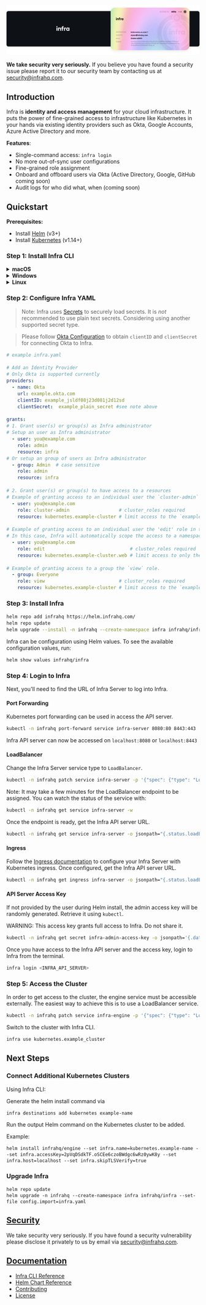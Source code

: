 <p align="center">
  <img src="./docs/images/InfraGithub.png" />
</p>

**We take security very seriously.** If you believe you have found a security issue please report it to our security team by contacting us at security@infrahq.com.

## Introduction

Infra is **identity and access management** for your cloud infrastructure. It puts the power of fine-grained access to infrastructure like Kubernetes in your hands via existing identity providers such as Okta, Google Accounts, Azure Active Directory and more.

**Features**:
* Single-command access: `infra login`
* No more out-of-sync user configurations
* Fine-grained role assignment
* Onboard and offboard users via Okta (Active Directory, Google, GitHub coming soon)
* Audit logs for who did what, when (coming soon)

## Quickstart

**Prerequisites:**
* Install [Helm](https://helm.sh/) (v3+)
* Install [Kubernetes](https://kubernetes.io/) (v1.14+)

### Step 1: Install Infra CLI

<details>
  <summary><strong>macOS</strong></summary>

  ```bash
  brew install infrahq/tap/infra
  ```

</details>

<details>
  <summary><strong>Windows</strong></summary>

  ```powershell
  scoop bucket add infrahq https://github.com/infrahq/scoop.git
  scoop install infra
  ```

</details>

<details>
  <summary><strong>Linux</strong></summary>

  ```bash
  # Ubuntu & Debian
  sudo echo 'deb [trusted=yes] https://apt.fury.io/infrahq/ /' >/etc/apt/sources.list.d/infrahq.list
  sudo apt update
  sudo apt install infra
  ```

  ```bash
  # Fedora & Red Hat Enterprise Linux
  sudo dnf config-manager --add-repo https://yum.fury.io/infrahq/
  sudo dnf install infra
  ```

</details>

### Step 2: Configure Infra YAML

> Note: Infra uses [Secrets](./docs/secrets.md) to securely load secrets.
> It is _not_ recommended to use plain text secrets. Considering using another supported secret type.

> Please follow [Okta Configuration](./docs/providers/okta.md) to obtain `clientID` and `clientSecret` for connecting Okta to Infra.

```yaml
# example infra.yaml

# Add an Identity Provider
# Only Okta is supported currently
providers:
  - name: Okta
    url: example.okta.com
    clientID: example_jsldf08j23d081j2d12sd
    clientSecret:  example_plain_secret #see note above

grants:
# 1. Grant user(s) or group(s) as Infra administrator
# Setup an user as Infra administrator
  - user: you@example.com
    role: admin
    resource: infra
# Or setup an group of users as Infra administrator
  - group: Admin  # case sensitive
    role: admin
    resource: infra

# 2. Grant user(s) or group(s) to have access to a resources
# Example of granting access to an individual user the `cluster-admin` role. The name is specified when installing Infra Engine.
  - user: you@example.com
    role: cluster-admin                  # cluster_roles required
    resource: kubernetes.example-cluster # limit access to the `example-cluster` Kubernetes cluster

# Example of granting access to an individual user the 'edit' role in the `web` namespace.
# In this case, Infra will automatically scope the access to a namespace.
  - user: you@example.com
    role: edit                               # cluster_roles required
    resource: kubernetes.example-cluster.web # limit access to only the `web` namespace in the `example-cluster` Kubernetes cluster

# Example of granting access to a group the `view` role.
  - group: Everyone
    role: view                           # cluster_roles required
    resource: kubernetes.example-cluster # limit access to the `example-cluster` Kubernetes cluster
```

### Step 3: Install Infra

```bash
helm repo add infrahq https://helm.infrahq.com/
helm repo update
helm upgrade --install -n infrahq --create-namespace infra infrahq/infra --set-file config.import=infra.yaml
```

Infra can be configuration using Helm values. To see the available configuration values, run:

```bash
helm show values infrahq/infra
```

### Step 4: Login to Infra

Next, you'll need to find the URL of Infra Server to log into Infra.

#### Port Forwarding

Kubernetes port forwarding can be used in access the API server.

```bash
kubectl -n infrahq port-forward service infra-server 8080:80 8443:443
```

Infra API server can now be accessed on `localhost:8080` or `localhost:8443`

#### LoadBalancer

Change the Infra Server service type to `LoadBalancer`.

```bash
kubectl -n infrahq patch service infra-server -p '{"spec": {"type": "LoadBalancer"}}'
```

Note: It may take a few minutes for the LoadBalancer endpoint to be assigned. You can watch the status of the service with:

```bash
kubectl -n infrahq get service infra-server -w
```

Once the endpoint is ready, get the Infra API server URL.

```bash
kubectl -n infrahq get service infra-server -o jsonpath="{.status.loadBalancer.ingress[*]['ip', 'hostname']}"
```

#### Ingress

Follow the [Ingress documentation](./docs/helm.md#advanced-ingress-configuration) to configure your Infra Server with Kubernetes ingress.
Once configured, get the Infra API server URL.

```bash
kubectl -n infrahq get ingress infra-server -o jsonpath="{.status.loadBalancer.ingress[*]['ip', 'hostname']}"
```

#### API Server Access Key

If not provided by the user during Helm install, the admin access key will be randomly generated. Retrieve it using `kubectl`.

WARNING: This access key grants full access to Infra. Do not share it.

```bash
kubectl -n infrahq get secret infra-admin-access-key -o jsonpath='{.data.access-key}' | base64 -d
```

Once you have access to the Infra API server and the access key, login to Infra from the terminal.

```bash
infra login <INFRA_API_SERVER>
```

### Step 5: Access the Cluster

In order to get access to the cluster, the engine service must be accessible externally. The easiest way to achieve this is to use a LoadBalancer service.

```bash
kubectl -n infrahq patch service infra-engine -p '{"spec": {"type": "LoadBalancer"}}'
```

Switch to the cluster with Infra CLI.

```bash
infra use kubernetes.example_cluster
```

## Next Steps

### Connect Additional Kubernetes Clusters

Using Infra CLI:

Generate the helm install command via
```
infra destinations add kubernetes example-name
```

Run the output Helm command on the Kubernetes cluster to be added.

Example:
```
helm install infrahq/engine --set infra.name=kubernetes.example-name --set infra.accessKey=2pVqDSdkTF.oSCEe6czoBWdgc6wRz0ywK8y --set infra.host=localhost --set infra.skipTLSVerify=true
```

### Upgrade Infra

```
helm repo update
helm upgrade -n infrahq --create-namespace infra infrahq/infra --set-file config.import=infra.yaml
```

## [Security](./docs/security.md)

We take security very seriously. If you have found a security vulnerability please disclose it privately to us by email via [security@infrahq.com](mailto:security@infrahq.com).

## [Documentation](./docs)

* [Infra CLI Reference](./docs/cli.md)
* [Helm Chart Reference](./docs/helm.md)
* [Contributing](./docs/contributing.md)
* [License](./LICENSE)
